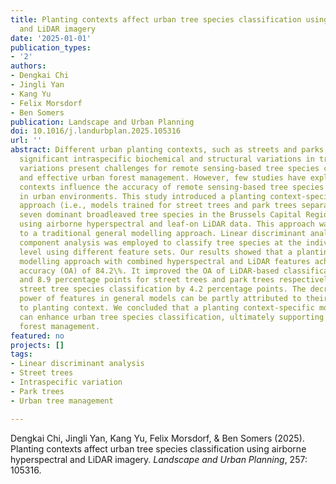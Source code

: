 ```yaml
---
title: Planting contexts affect urban tree species classification using airborne hyperspectral
  and LiDAR imagery
date: '2025-01-01'
publication_types:
- '2'
authors:
- Dengkai Chi
- Jingli Yan
- Kang Yu
- Felix Morsdorf
- Ben Somers
publication: Landscape and Urban Planning
doi: 10.1016/j.landurbplan.2025.105316
url: ''
abstract: Different urban planting contexts, such as streets and parks, can lead to
  significant intraspecific biochemical and structural variations in trees. These
  variations present challenges for remote sensing-based tree species classification
  and effective urban forest management. However, few studies have explored how planting
  contexts influence the accuracy of remote sensing-based tree species identification
  in urban environments. This study introduced a planting context-specific modelling
  approach (i.e., models trained for street trees and park trees separately) for classifying
  seven dominant broadleaved tree species in the Brussels Capital Region, Belgium
  using airborne hyperspectral and leaf-on LiDAR data. This approach was compared
  to a traditional general modelling approach. Linear discriminant analysis with principal
  component analysis was employed to classify tree species at the individual tree
  level using different feature sets. Our results showed that a planting context-specific
  modelling approach with combined hyperspectral and LiDAR features achieved an overall
  accuracy (OA) of 84.2\%. It improved the OA of LiDAR-based classifications by 7.6
  and 8.9 percentage points for street trees and park trees respectively and of hyperspectral-based
  street tree species classification by 4.2 percentage points. The decreased discriminatory
  power of features in general models can be partly attributed to their sensitivity
  to planting context. We concluded that a planting context-specific modeling approach
  can enhance urban tree species classification, ultimately supporting improved urban
  forest management.
featured: no
projects: []
tags:
- Linear discriminant analysis
- Street trees
- Intraspecific variation
- Park trees
- Urban tree management

---
```


Dengkai Chi, Jingli Yan, Kang Yu, Felix Morsdorf, & Ben Somers (2025). Planting contexts affect urban tree species classification using airborne hyperspectral and LiDAR imagery. *Landscape and Urban Planning*, 257: 105316.
